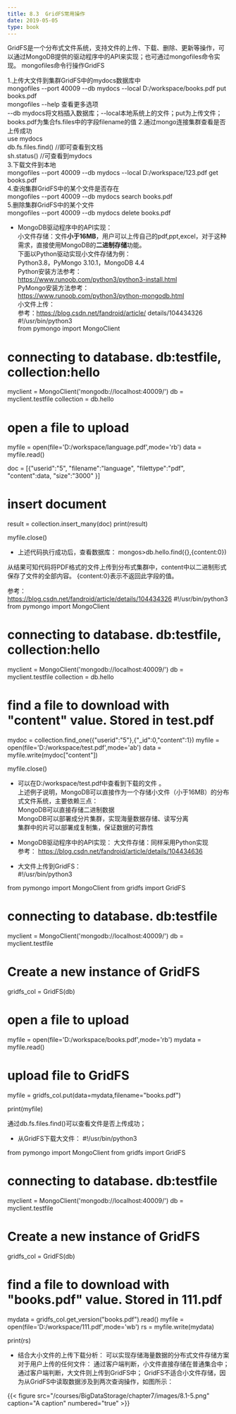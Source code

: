 ```yaml
---
title: 8.3  GridFS常用操作
date: 2019-05-05
type: book
---
```


  GridFS是一个分布式文件系统，支持文件的上传、下载、删除、更新等操作，可以通过MongoDB提供的驱动程序中的API来实现；也可通过mongofiles命令实现。
  mongofiles命令行操作GridFS  

1.上传大文件到集群GridFS中的mydocs数据库中  
mongofiles --port 40009 --db mydocs --local D:/workspace/books.pdf put books.pdf  
mongofiles --help   查看更多选项  
--db mydocs将文档插入数据库；--local本地系统上的文件；put为上传文件；books.pdf为集合fs.files中的字段filename的值
2.通过mongo连接集群查看是否上传成功  
use mydocs  
db.fs.files.find() //即可查看到文档  
sh.status() //可查看到mydocs  
3.下载文件到本地  
mongofiles --port 40009 --db mydocs --local D:/workspace/123.pdf get books.pdf  
4.查询集群GridFS中的某个文件是否存在  
mongofiles --port 40009 --db mydocs search books.pdf  
5.删除集群GridFS中的某个文件  
mongofiles --port 40009 --db mydocs delete books.pdf  

 - MongoDB驱动程序中的API实现：  
小文件存储：文件**小于16MB**，用户可以上传自己的pdf,ppt,excel，对于这种需求，直接使用MongoDB的**二进制存储**功能。  
下面以Python驱动实现小文件存储为例：  
Python3.8，PyMongo 3.10.1，MongoDB 4.4  
Python安装方法参考：  
https://www.runoob.com/python3/python3-install.html  
PyMongo安装方法参考：  
https://www.runoob.com/python3/python-mongodb.html  
小文件上传：  
参考：https://blog.csdn.net/fandroid/article/  details/104434326  
#!/usr/bin/python3  
from pymongo import MongoClient  
# connecting to database. db:testfile, collection:hello 
myclient = MongoClient('mongodb://localhost:40009/')
db = myclient.testfile
collection = db.hello

# open a file to upload
myfile = open(file='D:/workspace/language.pdf',mode='rb')
data = myfile.read()  

doc = [{"userid":"5",
        "filename":"language",
        "filettype":"pdf",
        "content":data,
        "size":"3000"
    }]
# insert document
result = collection.insert_many(doc)
print(result)

myfile.close()

 - 上述代码执行成功后，查看数据库：
mongos>db.hello.find({},{content:0})

从结果可知代码将PDF格式的文件上传到分布式集群中，content中以二进制形式保存了文件的全部内容。
{content:0}表示不返回此字段的值。

参考：  
https://blog.csdn.net/fandroid/article/details/104434326
#!/usr/bin/python3
from pymongo import MongoClient
# connecting to database. db:testfile, collection:hello  
myclient = MongoClient('mongodb://localhost:40009/')
db = myclient.testfile
collection = db.hello

# find a file to download with "content" value. Stored in test.pdf 
mydoc = collection.find_one({"userid":"5"},{"_id":0,"content":1})
myfile = open(file='D:/workspace/test.pdf',mode='ab')
data = myfile.write(mydoc["content"])

myfile.close()
 - 可以在D:/workspace/test.pdf中查看到下载的文件 。  
上述例子说明，MongoDB可以直接作为一个存储小文件（小于16MB）的分布式文件系统，主要依赖三点：  
MongoDB可以直接存储二进制数据  
MongoDB可以部署成分片集群，实现海量数据存储、读写分离  
集群中的片可以部署成复制集，保证数据的可靠性  

 - MongoDB驱动程序中的API实现：
大文件存储：同样采用Python实现  
参考：
https://blog.csdn.net/fandroid/article/details/104434636
 - 大文件上传到GridFS：  
#!/usr/bin/python3
 
from pymongo import MongoClient
from gridfs import GridFS

# connecting to database. db:testfile 
myclient = MongoClient('mongodb://localhost:40009/')
db = myclient.testfile
# Create a new instance of GridFS
gridfs_col = GridFS(db)

# open a file to upload
myfile = open(file='D:/workspace/books.pdf',mode='rb')
mydata = myfile.read()

# upload file to GridFS
myfile = gridfs_col.put(data=mydata,filename="books.pdf")

print(myfile)

通过db.fs.files.find()可以查看文件是否上传成功；

 - 从GridFS下载大文件：
#!/usr/bin/python3
 
from pymongo import MongoClient
from gridfs import GridFS

# connecting to database. db:testfile  
myclient = MongoClient('mongodb://localhost:40009/')
db = myclient.testfile

# Create a new instance of GridFS
gridfs_col = GridFS(db)

# find a file to download with "books.pdf" value. Stored in 111.pdf
mydata = gridfs_col.get_version("books.pdf").read()
myfile = open(file='D:/workspace/111.pdf',mode='wb')
rs = myfile.write(mydata)

print(rs)



 - 结合大小文件的上传下载分析：
可以实现存储海量数据的分布式文件存储方案
对于用户上传的任何文件：
通过客户端判断，小文件直接存储在普通集合中；
通过客户端判断，大文件则上传到GridFS中；
GridFS不适合小文件存储，因为从GridFS中读取数据涉及到两次查询操作，如图所示：



{{< figure src="/courses/BigDataStorage/chapter7/images/8.1-5.png" caption="A caption" numbered="true" >}}  




